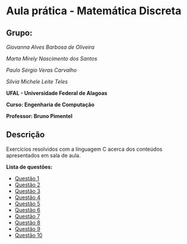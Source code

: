 # Aula prática - Matemática Discreta

## Grupo:

*Giovanna Alves Barbosa de Oliveira*

*Marta Mirely Nascimento dos Santos*

*Paulo Sérgio Veras Carvalho*

*Silvia Michele Leite Teles*

**UFAL - Universidade Federal de Alagoas**

**Curso: Engenharia de Computação**

**Professor: Bruno Pimentel**

## Descrição

Exercícios resolvidos com a linguagem C acerca dos conteúdos apresentados em sala de aula.


**Lista de questões:**
* [Questão 1]()
* [Questão 2]()
* [Questão 3](https://github.com/martanascimento1/matdiscreta-aulapratica/blob/main/questao3.c)
* [Questão 4]()
* [Questão 5]()
* [Questão 6]()
* [Questão 7]()
* [Questão 8]()
* [Questão 9]()
* [Questão 10]()
